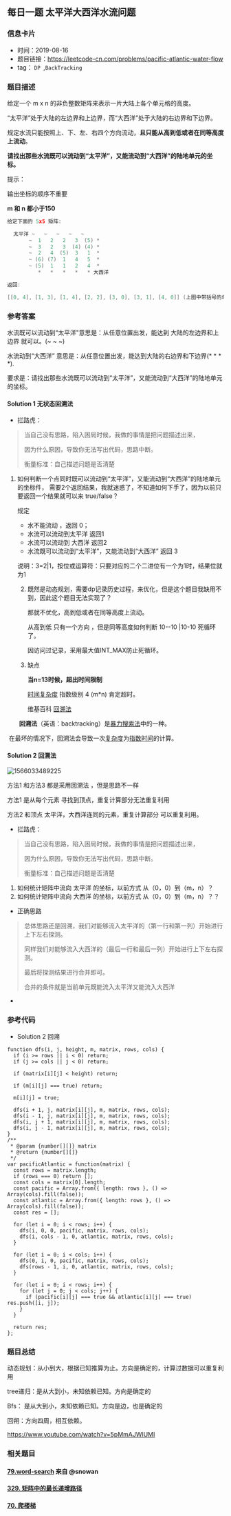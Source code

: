## 每日一题  太平洋大西洋水流问题

### 信息卡片

- 时间：2019-08-16
- 题目链接：https://leetcode-cn.com/problems/pacific-atlantic-water-flow
- tag： `DP `,`BackTracking `

### 题目描述

给定一个 m x n 的非负整数矩阵来表示一片大陆上各个单元格的高度。

“太平洋”处于大陆的左边界和上边界，而“大西洋”处于大陆的右边界和下边界。

规定水流只能按照上、下、左、右四个方向流动，**且只能从高到低或者在同等高度上流动**。

**请找出那些水流既可以流动到“太平洋”，又能流动到“大西洋”的陆地单元的坐标。** 



提示：

输出坐标的顺序不重要

**m 和 n 都小于150**



~~~c++
给定下面的 5x5 矩阵:

  太平洋 ~   ~   ~   ~   ~ 
       ~  1   2   2   3  (5) *
       ~  3   2   3  (4) (4) *
       ~  2   4  (5)  3   1  *
       ~ (6) (7)  1   4   5  *
       ~ (5)  1   1   2   4  *
          *   *   *   *   * 大西洋

返回:

[[0, 4], [1, 3], [1, 4], [2, 2], [3, 0], [3, 1], [4, 0]] (上图中带括号的单元).

~~~





### 参考答案



水流既可以流动到“太平洋"意思是：从任意位置出发，能达到 大陆的左边界和上边界 就可以。(~ ~ ~)

水流动到“大西洋” 意思是：从任意位置出发，能达到大陆的右边界和下边界(* * * *).

要求是：请找出那些水流既可以流动到“太平洋”，又能流动到“大西洋”的陆地单元的坐标。 



#### Solution 1 无状态回溯法 

- 拦路虎：

> 当自己没有思路，陷入困局时候，我做的事情是把问题描述出来，
>
> 因为什么原因，导致你无法写出代码，思路中断。
>
> 衡量标准：自己描述问题是否清楚



1. 如何判断一个点同时既可以流动到“太平洋”，又能流动到“大西洋”的陆地单元的坐标件， 需要2个返回结果，我就迷惑了，不知道如何下手了，因为以前只要返回一个结果就可以来 true/false？

   

   规定  

   - 水不能流动 ，返回 0；
   - 水流可以流动到太平洋 返回1
   - 水流可以流动到 大西洋 返回2
   -   水流既可以流动到“太平洋”，又能流动到“大西洋” 返回  3 

    说明：3=2|1，按位或运算符：只要对应的二个二进位有一个为1时，结果位就为1

   2. 既然是动态规划，需要dp记录历史过程，来优化，但是这个题目我缺用不到，因此这个题目无法实现了？

      那就不优化，高到低或者在同等高度上流动。

      从高到低 只有一个方向 ，但是同等高度如何判断 10--10 |10-10 死循环了。

      因访问过记录，采用最大值INT_MAX防止死循环。

   3. 缺点

      **当n=13时候，超出时间限制**

      [时间复杂度](https://zh.wikipedia.org/wiki/时间复杂度)   指数级别  4  (m*n) 肯定超时。

      维基百科 [回溯法](https://zh.wikipedia.org/wiki/%E5%9B%9E%E6%BA%AF%E6%B3%95)

   ​    **回溯法**（英语：backtracking）是[暴力搜索法](https://zh.wikipedia.org/wiki/暴力搜尋法)中的一种。

​           在最坏的情况下，回溯法会导致一次[复杂度](https://zh.wikipedia.org/wiki/计算复杂性理论)为[指数时间](https://zh.wikipedia.org/wiki/指數時間)的计算。



#### Solution 2 回溯法 	

![1566033489225](https://user-images.githubusercontent.com/5937331/63209454-7c921a80-c113-11e9-8d74-82d0476b8828.png)

方法1 和方法3 都是采用回溯法 ，但是思路不一样

方法1 是从每个元素 寻找到顶点，重复计算部分无法重复利用

方法2 和顶点 太平洋，大西洋连同的元素，重复计算部分 可以重复利用。



- 拦路虎：

> 当自己没有思路，陷入困局时候，我做的事情是把问题描述出来，
>
> 因为什么原因，导致你无法写出代码，思路中断。
>
> 衡量标准：自己描述问题是否清楚

1. 如何统计矩阵中流向 太平洋 的坐标，以前方式 从（0，0）到（m，n）？
2.  如何统计矩阵中流向 大西洋 的坐标，以前方式 从（0，0）到（m，n）？？



- 正确思路

> 总体思路还是回溯，我们对能够流入太平洋的（第一行和第一列）开始进行上下左右探测。
>
> 同样我们对能够流入大西洋的（最后一行和最后一列）开始进行上下左右探测。
>
> 最后将探测结果进行合并即可。
>
> 合并的条件就是当前单元既能流入太平洋又能流入大西洋








-
### 参考代码

- Solution 2  回溯

~~~
function dfs(i, j, height, m, matrix, rows, cols) {
  if (i >= rows || i < 0) return;
  if (j >= cols || j < 0) return;

  if (matrix[i][j] < height) return;

  if (m[i][j] === true) return;

  m[i][j] = true;

  dfs(i + 1, j, matrix[i][j], m, matrix, rows, cols);
  dfs(i - 1, j, matrix[i][j], m, matrix, rows, cols);
  dfs(i, j + 1, matrix[i][j], m, matrix, rows, cols);
  dfs(i, j - 1, matrix[i][j], m, matrix, rows, cols);
}
/**
 * @param {number[][]} matrix
 * @return {number[][]}
 */
var pacificAtlantic = function(matrix) {
  const rows = matrix.length;
  if (rows === 0) return [];
  const cols = matrix[0].length;
  const pacific = Array.from({ length: rows }, () => Array(cols).fill(false));
  const atlantic = Array.from({ length: rows }, () => Array(cols).fill(false));
  const res = [];

  for (let i = 0; i < rows; i++) {
    dfs(i, 0, 0, pacific, matrix, rows, cols);
    dfs(i, cols - 1, 0, atlantic, matrix, rows, cols);
  }

  for (let i = 0; i < cols; i++) {
    dfs(0, i, 0, pacific, matrix, rows, cols);
    dfs(rows - 1, i, 0, atlantic, matrix, rows, cols);
  }

  for (let i = 0; i < rows; i++) {
    for (let j = 0; j < cols; j++) {
      if (pacific[i][j] === true && atlantic[i][j] === true) res.push([i, j]);
    }
  }

  return res;
};
~~~

### 题目总结

动态规划：从小到大，根据已知推算为止。方向是确定的，计算过数据可以重复利用

tree递归：是从大到小，未知依赖已知。方向是确定的

Bfs： 是从大到小，未知依赖已知。方向是边，也是确定的

回朔：方向四周，相互依赖。

https://www.youtube.com/watch?v=5pMmAJWlUMI






### 相关题目

#### [79.word-search](https://github.com/azl397985856/leetcode/blob/master/problems/79.word-search-en.md)  来自 @snowan

#### [329. 矩阵中的最长递增路径](https://leetcode-cn.com/problems/longest-increasing-path-in-a-matrix/)

#### [70. 爬楼梯](https://leetcode-cn.com/problems/climbing-stairs/)





  